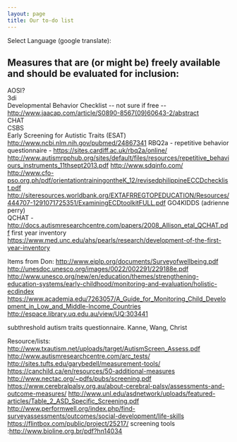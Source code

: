 ```yaml
---
layout: page  
title: Our to-do list  
---
```


Select Language (google translate):  

<div id="google_translate_element"></div><script type="text/javascript">
function googleTranslateElementInit() {
  new google.translate.TranslateElement({pageLanguage: 'en', layout: google.translate.TranslateElement.InlineLayout.SIMPLE, gaTrack: true, gaId: 'UA-64320648-1'}, 'google_translate_element');
}
</script><script type="text/javascript" src="//translate.google.com/translate_a/element.js?cb=googleTranslateElementInit"></script>  

## Measures that are (or might be) freely available and should be evaluated for inclusion: ##

AOSI?  
3di  
Developmental Behavior Checklist -- not sure if free -- http://www.jaacap.com/article/S0890-8567(09)60643-2/abstract  
CHAT  
CSBS  
Early Screening for Autistic Traits (ESAT) http://www.ncbi.nlm.nih.gov/pubmed/24867341
RBQ2a - repetitive behavior questionnaire - https://sites.cardiff.ac.uk/rbq2a/online/
http://www.autismrpphub.org/sites/default/files/resources/repetitive_behaviours_instruments_11thsept2013.pdf
http://www.sdqinfo.com/
http://www.cfo-pso.org.ph/pdf/orientationtrainingontheK_12/revisedphilippineECCDchecklist.pdf
http://siteresources.worldbank.org/EXTAFRREGTOPEDUCATION/Resources/444707-1291071725351/ExaminingECDtoolkitFULL.pdf
GO4KIDDS (adrienne perry)  
QCHAT - http://docs.autismresearchcentre.com/papers/2008_Allison_etal_QCHAT.pdf
first year inventory https://www.med.unc.edu/ahs/pearls/research/development-of-the-first-year-inventory
  
Items from Don:
http://www.eiplp.org/documents/Surveyofwellbeing.pdf
http://unesdoc.unesco.org/images/0022/002291/229188e.pdf 
http://www.unesco.org/new/en/education/themes/strengthening-education-systems/early-childhood/monitoring-and-evaluation/holistic-ecdindex 
https://www.academia.edu/7263057/A_Guide_for_Monitoring_Child_Development_in_Low_and_Middle-Income_Countries
http://espace.library.uq.edu.au/view/UQ:303441

subthreshold autism traits questionnaire. Kanne, Wang, Christ

Resource/lists:
http://www.txautism.net/uploads/target/AutismScreen_Assess.pdf
http://www.autismresearchcentre.com/arc_tests/
http://sites.tufts.edu/garybedell/measurement-tools/
https://canchild.ca/en/resources/50-additional-measures
http://www.nectac.org/~pdfs/pubs/screening.pdf
https://www.cerebralpalsy.org.au/about-cerebral-palsy/assessments-and-outcome-measures/
http://www.unl.edu/asdnetwork/uploads/featured-articles/Table_2_ASD_Specific_Screening.pdf
http://www.performwell.org/index.php/find-surveyassessments/outcomes/social-development/life-skills
https://flintbox.com/public/project/25217/
screening tools :http://www.bioline.org.br/pdf?hn14034
